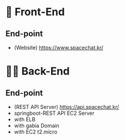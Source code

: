 <!--

**Here are some ideas to get you started:**

🙋‍♀️ A short introduction - what is your organization all about?
🌈 Contribution guidelines - how can the community get involved?
👩‍💻 Useful resources - where can the community find your docs? Is there anything else the community should know?
🍿 Fun facts - what does your team eat for breakfast?
🧙 Remember, you can do mighty things with the power of [Markdown](https://docs.github.com/github/writing-on-github/getting-started-with-writing-and-formatting-on-github/basic-writing-and-formatting-syntax)
-->


# 🌈 Front-End
## End-point
- (Website) https://www.spacechat.kr/

# 👩‍💻 Back-End
## End-point
- (REST API Server) https://api.spacechat.kr/
- springboot-REST API EC2 Server
- with ELB
- with gabia Domain
- with EC2 t2.micro

